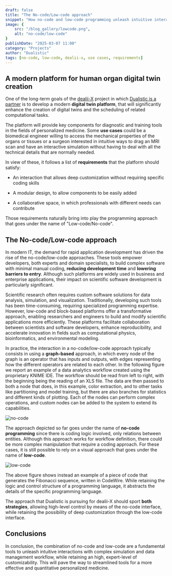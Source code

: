 ```yaml
---
draft: false
title: "The No-code/Low-code approach"
snippet: "How no-code and low-code programming unleash intuitive interactions with complex simulation and data management workflow, while retaining an high, expert-level of customizability."
image: {
    src: "/blog_gallery/lowcode.png",
    alt: "no-code/low-code"
}
publishDate: "2025-03-07 11:00"
category: "Projects"
author: "Dualistic"
tags: [no-code, low-code, dealii-x, use cases, requirements]
---
```


## A modern platform for human organ digital twin creation 

One of the long-term goals of the [dealii-X](https://www.dealii-x.eu/) project in which [Dualistic is a partner](http://localhost:4321/blog/dualistic-dealiix-partner) is to develop a modern **digital twin platform**, that will significantly enhance the creation of digital twins and the scheduling of related computational tasks.  

The platform will provide key components for diagnostic and training tools in the fields of personalized medicine. Some **use cases** could be a biomedical engineer willing to access the mechanical properties of the organs or tissues or a surgeon interested in intuitive ways to drag an MRI scan and have an interactive simulation without having to deal with all the technical details that are normally needed.

In view of these, it follows a list of **requirements** that the platform should satisfy:

- An interaction that allows deep customization without requiring specific coding skills

- A modular design, to allow components to be easily added

- A collaborative space, in which professionals with different needs can contribute

Those requirements naturally bring into play the programming approach that goes under the name of "Low-code/No-code".


## The No-code/Low-code approach

In modern IT, the demand for rapid application development has driven the rise of the no-code/low-code approaches. These tools empower developers, both experts and domain specialists, to build complex software with minimal manual coding, **reducing development time** and **lowering barriers to entry**. Although such platforms are widely used in business and enterprise applications, their impact on scientific software development is particularly significant.

Scientific research often requires custom software solutions for data analysis, simulation, and visualization. Traditionally, developing such tools has been time-consuming, requiring specialized programming expertise. However, low-code and block-based platforms offer a transformative approach, enabling researchers and engineers to build and modify scientific applications more efficiently. These platforms facilitate collaboration between scientists and software developers, enhance reproducibility, and accelerate innovation in fields such as computational physics, bioinformatics, and environmental modeling.

In practice, the interaction in a no-code/low-code approach typically consists in using a **graph-based** approach, in which every node of the graph is an operator that has inputs and outputs, with edges representing how the different operators are related to each other. 
In the following figure we report an example of a data analytics workflow created using the proprietary KNIME IDE. The workflow should be read from left to right, with the beginning being the reading of an XLS file. The data are then passed to both a node that does, in this example, color extraction, and to other tasks like partitioning and model training, but there are also branches for statistics and different kinds of plotting. Each of the nodes can perform complex operations, and custom nodes can be added to the system to extend its capabilities. 

![no-code](/blog_gallery/nocode-data.png)

The approach depicted so far goes under the name of **no-code programming** since there is coding logic involved, only relations between entities. Although this approach works for workflow definition, there could be more complex manipulation that require a coding approach. For these cases, it is still possible to rely on a visual approach that goes under the name of **low-code**. 


![low-code](/blog_gallery/lowcode.png)

 The above figure shows instead an example of a piece of code that generates the Fibonacci sequence, written in CodeWire. While retaining the logic and control structure of a programming language, it abstracts the details of the specific programming language. 

The approach that Dualistic is pursuing for dealii-X should sport **both strategies**, allowing high-level control by means of the no-code interface, while retaining the possibility of deep customization through the low-code interface. 


## Conclusions
In conclusion, the combination of no-code and low-code are a fundamental tools to unleash intuitive interactions with complex simulation and data management workflow, while retaining an high, expert-level of customizability. This will pave the way to streamlined tools for a more effective and quantitative personalized medicine. 